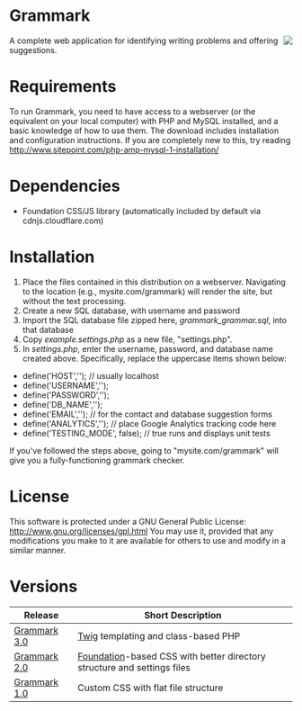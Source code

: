 Grammark
========
<img src="https://github.com/markfullmer/grammark/blob/master/img/screenshot1.png" align="right" />
A complete web application for identifying writing problems and offering suggestions.

Requirements
============
To run Grammark, you need to have access to a webserver (or the equivalent on your local computer) with PHP and MySQL installed, and a basic knowledge of how to use them. The download includes installation and configuration instructions. If you are completely new to this, try reading http://www.sitepoint.com/php-amp-mysql-1-installation/

Dependencies
============
- Foundation CSS/JS library (automatically included by default via cdnjs.cloudflare.com)

Installation
============
1. Place the files contained in this distribution on a webserver. Navigating to the location (e.g., mysite.com/grammark) will render the site, but without the text processing.
2. Create a new SQL database, with username and password
3. Import the SQL database file zipped here, *grammark_grammar.sql*, into that database
3. Copy *example.settings.php* as a new file, "settings.php".
4. In *settings.php*, enter the username, password, and database name created above. Specifically, replace the uppercase items shown below:
 - define('HOST',''); // usually localhost
 - define('USERNAME','');
 - define('PASSWORD','');
 - define('DB_NAME','');
 - define('EMAIL',''); // for the contact and database suggestion forms
 - define('ANALYTICS',''); // place Google Analytics tracking code here
 - define('TESTING_MODE', false); // true runs and displays unit tests

If you've followed the steps above, going to "mysite.com/grammark" will give you a fully-functioning grammark checker.

License
=======
This software is protected under a GNU General Public License: http://www.gnu.org/licenses/gpl.html
You may use it, provided that any modifications you make to it are available for others to use and modify in a similar manner.

Versions
========
Release       | Short Description
------------- | -------------
[Grammark 3.0](https://github.com/markfullmer/grammark/tree/Version-3)  | [Twig](http://twig.sensiolabs.org/) templating and class-based PHP
[Grammark 2.0](https://github.com/markfullmer/grammark/tree/Version-2)  | [Foundation](http://foundation.zurb.com/)-based CSS with better directory structure and settings files
[Grammark 1.0](https://github.com/markfullmer/grammark/tree/Version-1)  | Custom CSS with flat file structure

